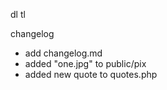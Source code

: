 dl
tl

changelog

- add changelog.md
- added "one.jpg" to public/pix
- added new quote to quotes.php
